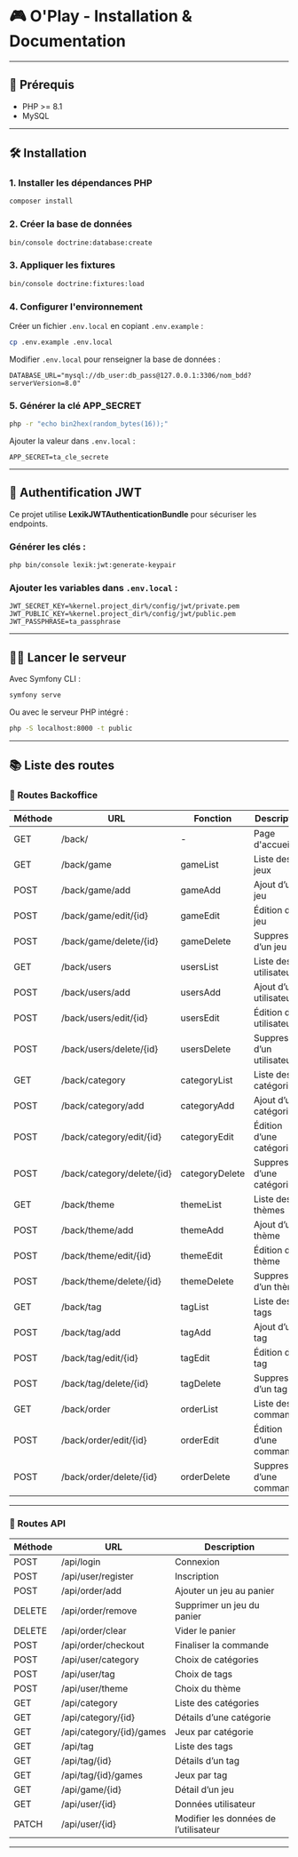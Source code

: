 # 🎮 O'Play - Installation & Documentation

---

## 🚀 Prérequis

- PHP >= 8.1
- MySQL

---

## 🛠️ Installation

### 1. Installer les dépendances PHP

```bash
composer install
```

### 2. Créer la base de données

```bash
bin/console doctrine:database:create
```

### 3. Appliquer les fixtures

```bash
bin/console doctrine:fixtures:load
```

### 4. Configurer l'environnement

Créer un fichier `.env.local` en copiant `.env.example` :

```bash
cp .env.example .env.local
```

Modifier `.env.local` pour renseigner la base de données :

```env
DATABASE_URL="mysql://db_user:db_pass@127.0.0.1:3306/nom_bdd?serverVersion=8.0"
```

### 5. Générer la clé APP_SECRET

```bash
php -r "echo bin2hex(random_bytes(16));"
```

Ajouter la valeur dans `.env.local` :

```env
APP_SECRET=ta_cle_secrete
```

---

## 🔐 Authentification JWT

Ce projet utilise **LexikJWTAuthenticationBundle** pour sécuriser les endpoints.

### Générer les clés :

```bash
php bin/console lexik:jwt:generate-keypair
```

### Ajouter les variables dans `.env.local` :

```env
JWT_SECRET_KEY=%kernel.project_dir%/config/jwt/private.pem
JWT_PUBLIC_KEY=%kernel.project_dir%/config/jwt/public.pem
JWT_PASSPHRASE=ta_passphrase
```

---

## 🚴‍♂️ Lancer le serveur

Avec Symfony CLI :

```bash
symfony serve
```

Ou avec le serveur PHP intégré :

```bash
php -S localhost:8000 -t public
```

---

## 📚 Liste des routes

### 🔧 Routes Backoffice

| Méthode | URL                          | Fonction         | Description                   |
|---------|------------------------------|------------------|-------------------------------|
| GET     | /back/                       | -                | Page d'accueil                |
| GET     | /back/game                   | gameList         | Liste des jeux                |
| POST    | /back/game/add               | gameAdd          | Ajout d’un jeu                |
| POST    | /back/game/edit/{id}         | gameEdit         | Édition d’un jeu              |
| POST    | /back/game/delete/{id}       | gameDelete       | Suppression d’un jeu          |
| GET     | /back/users                  | usersList        | Liste des utilisateurs        |
| POST    | /back/users/add              | usersAdd         | Ajout d’un utilisateur        |
| POST    | /back/users/edit/{id}        | usersEdit        | Édition d’un utilisateur      |
| POST    | /back/users/delete/{id}      | usersDelete      | Suppression d’un utilisateur  |
| GET     | /back/category               | categoryList     | Liste des catégories          |
| POST    | /back/category/add           | categoryAdd      | Ajout d’une catégorie         |
| POST    | /back/category/edit/{id}     | categoryEdit     | Édition d’une catégorie       |
| POST    | /back/category/delete/{id}   | categoryDelete   | Suppression d’une catégorie   |
| GET     | /back/theme                  | themeList        | Liste des thèmes              |
| POST    | /back/theme/add              | themeAdd         | Ajout d’un thème              |
| POST    | /back/theme/edit/{id}        | themeEdit        | Édition d’un thème            |
| POST    | /back/theme/delete/{id}      | themeDelete      | Suppression d’un thème        |
| GET     | /back/tag                    | tagList          | Liste des tags                |
| POST    | /back/tag/add                | tagAdd           | Ajout d’un tag                |
| POST    | /back/tag/edit/{id}          | tagEdit          | Édition d’un tag              |
| POST    | /back/tag/delete/{id}        | tagDelete        | Suppression d’un tag          |
| GET     | /back/order                  | orderList        | Liste des commandes           |
| POST    | /back/order/edit/{id}        | orderEdit        | Édition d’une commande        |
| POST    | /back/order/delete/{id}      | orderDelete      | Suppression d’une commande    |

---

### 📡 Routes API

| Méthode | URL                                         | Description                                      |
|---------|---------------------------------------------|--------------------------------------------------|
| POST    | /api/login                                  | Connexion                                        |
| POST    | /api/user/register                          | Inscription                                      |
| POST    | /api/order/add                              | Ajouter un jeu au panier                         |
| DELETE  | /api/order/remove                           | Supprimer un jeu du panier                       |
| DELETE  | /api/order/clear                            | Vider le panier                                  |
| POST    | /api/order/checkout                         | Finaliser la commande                            |
| POST    | /api/user/category                          | Choix de catégories                              |
| POST    | /api/user/tag                               | Choix de tags                                    |
| POST    | /api/user/theme                             | Choix du thème                                   |
| GET     | /api/category                               | Liste des catégories                             |
| GET     | /api/category/{id}                          | Détails d’une catégorie                          |
| GET     | /api/category/{id}/games                    | Jeux par catégorie                               |
| GET     | /api/tag                                    | Liste des tags                                   |
| GET     | /api/tag/{id}                               | Détails d’un tag                                 |
| GET     | /api/tag/{id}/games                         | Jeux par tag                                     |
| GET     | /api/game/{id}                              | Détail d’un jeu                                  |
| GET     | /api/user/{id}                              | Données utilisateur                              |
| PATCH   | /api/user/{id}                              | Modifier les données de l’utilisateur            |

---

